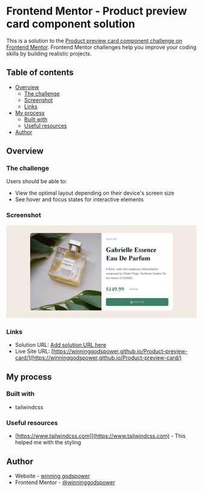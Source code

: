 # Frontend Mentor - Product preview card component solution

This is a solution to the [Product preview card component challenge on Frontend Mentor](https://www.frontendmentor.io/challenges/product-preview-card-component-GO7UmttRfa). Frontend Mentor challenges help you improve your coding skills by building realistic projects. 

## Table of contents

- [Overview](#overview)
  - [The challenge](#the-challenge)
  - [Screenshot](#screenshot)
  - [Links](#links)
- [My process](#my-process)
  - [Built with](#built-with)
  - [Useful resources](#useful-resources)
- [Author](#author)

## Overview

### The challenge

Users should be able to:

- View the optimal layout depending on their device's screen size
- See hover and focus states for interactive elements

### Screenshot

![](./screenshots/mobile_shot.png)

### Links

- Solution URL: [Add solution URL here](https://your-solution-url.com)
- Live Site URL: [https://winninggodspower.github.io/Product-preview-card/](https://winninggodspower.github.io/Product-preview-card/)

## My process

### Built with
- tailwindcss

### Useful resources

- [https://www.tailwindcss.com]](https://www.tailwindcss.com) - This helped me with the styling

## Author

- Website - [winning godspower](https://winningtech.tk)
- Frontend Mentor - [@winninggodspower](https://www.frontendmentor.io/profile/winninggodspower)
